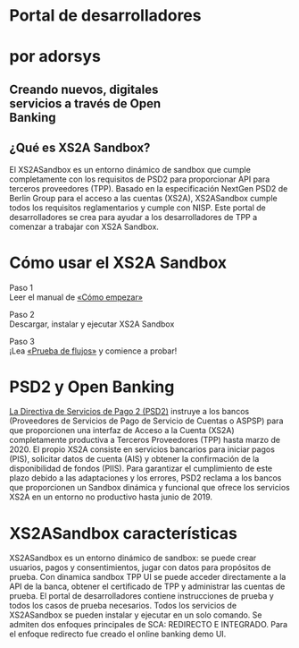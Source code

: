 <div class="hero">

# Portal de desarrolladores

# por adorsys

<div class="hero-subheader">

## Creando nuevos, digitales <br/> servicios a través de Open <br/> Banking

</div>
</div>

<div class="what-sandbox-wrapper container">

## ¿Qué es XS2A Sandbox?

El XS2ASandbox es un entorno dinámico de sandbox que cumple completamente con los requisitos de PSD2 para proporcionar API para terceros proveedores (TPP). Basado en la especificación NextGen PSD2 de Berlin Group para el acceso a las cuentas (XS2A), XS2ASandbox cumple todos los requisitos reglamentarios y cumple con NISP. Este portal de desarrolladores se crea para ayudar a los desarrolladores de TPP a comenzar a trabajar con XS2A Sandbox.

</div>

<div class="how-use-api">

# Cómo usar el XS2A Sandbox

<div class="steps-wrapper">

Paso 1 <br/>
Leer el manual de [«Cómo empezar»](/getting-started)

<div class="arrow-right"></div>

Paso 2 <br/>
Descargar, instalar y ejecutar XS2A Sandbox

<div class="arrow-right"></div>

Paso 3 <br/>
¡Lea [«Prueba de flujos»](/test-cases) y comience a probar!

</div>
</div>

<div class="open-banking">
<div class="divider"></div>

# PSD2 y Open Banking

[La Directiva de Servicios de Pago 2 (PSD2)](https://eur-lex.europa.eu/legal-content/EN/TXT/PDF/?uri=CELEX:32015L2366&from=EN) instruye a los bancos (Proveedores de Servicios de Pago de Servicio de Cuentas o ASPSP) para que proporcionen una interfaz de Acceso a la Cuenta (XS2A) completamente productiva a Terceros Proveedores (TPP) hasta marzo de 2020. El propio XS2A consiste en servicios bancarios para iniciar pagos (PIS), solicitar datos de cuenta (AIS) y obtener la confirmación de la disponibilidad de fondos (PIIS). Para garantizar el cumplimiento de este plazo debido a las adaptaciones y los errores, PSD2 reclama a los bancos que proporcionen un Sandbox dinámica y funcional que ofrece los servicios XS2A en un entorno no productivo hasta junio de 2019.

</div>

<div class="features-text">

# XS2ASandbox características

XS2ASandbox es un entorno dinámico de sandbox: se puede crear usuarios, pagos y consentimientos, jugar con datos para propósitos de prueba. Con dinamica sandbox TPP UI se puede acceder directamente a la API de la banca, obtener el certificado de TPP y administrar las cuentas de prueba. El portal de desarrolladores contiene instrucciones de prueba y todos los casos de prueba necesarios. Todos los servicios de XS2ASandbox se pueden instalar y ejecutar en un solo comando. Se admiten dos enfoques principales de SCA: REDIRECTO E INTEGRADO. Para el enfoque redirecto fue creado el online banking demo UI.

</div>
